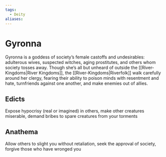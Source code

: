 ```yaml
---
tags:
  - Deity
aliases:
---
```

# Gyronna
Gyronna is a goddess of society’s female castoffs and undesirables: adulterous wives, suspected witches, aging prostitutes, and others whom society tosses away. Though she’s all but unheard of outside the [[River-Kingdoms|River Kingdoms]], the [[River-Kingdoms|Riverfolk]] walk carefully around her clergy, fearing their ability to poison minds with resentment and hate, turnfriends against one another, and make enemies out of allies.
## Edicts  
Expose hypocrisy (real or imagined) in others, make other creatures miserable, demand bribes to  spare creatures from your torments
## Anathema  
Allow others to slight you without retaliation, seek the approval of society, forgive those who have wronged you